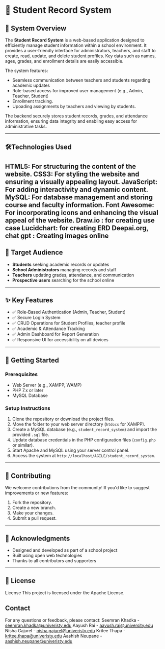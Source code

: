 # 🏫 Student Record System

## 📖 System Overview

The **Student Record System** is a web-based application designed to efficiently manage student information within a school environment. It provides a user-friendly interface for administrators, teachers, and staff to create, read, update, and delete student profiles. Key data such as names, ages, grades, and enrollment details are easily accessible.

The system features:
- Seamless communication between teachers and students regarding academic updates
- Role-based access for improved user management (e.g., Admin, Teacher, Student)
- Enrollment tracking.
- Upoading assignments by teachers and viewing by students.
  
  


The backend securely stores student records, grades, and attendance information, ensuring data integrity and enabling easy access for administrative tasks.

---

## 🛠Technologies Used
HTML5: For structuring the content of the website.
CSS3: For styling the website and ensuring a visually appealing layout.
JavaScript: For adding interactivity and dynamic content.
MySQL: For database management and storing course and faculty information.
Font Awesome: For incorporating icons and enhancing the visual appeal of the website.
Draw.io : for creating use case
Lucidchart: for creating ERD
Deepai.org, chat gpt : Creating images online
---

## 🎯 Target Audience

- **Students** seeking academic records or updates  
- **School Administrators** managing records and staff  
- **Teachers** updating grades, attendance, and communication  
- **Prospective users** searching for the school online  

---

## ✨ Key Features

- ✅ Role-Based Authentication (Admin, Teacher, Student)
- ✅ Secure Login System
- ✅ CRUD Operations for Student Profiles, teacher profile
- ✅ Academic & Attendance Tracking
- ✅ Admin Dashboard for Report Generation
- ✅ Responsive UI for accessibility on all devices

---

## 🚀 Getting Started

### Prerequisites

- Web Server (e.g., XAMPP, WAMP)
- PHP 7.x or later
- MySQL Database

### Setup Instructions

1. Clone the repository or download the project files.
2. Move the folder to your web server directory (`htdocs` for XAMPP).
3. Create a MySQL database (e.g., `student_record_system`) and import the provided `.sql` file.
4. Update database credentials in the PHP configuration files (`config.php` or similar).
5. Start Apache and MySQL using your server control panel.
6. Access the system at `http://localhost/AGILE/student_record_system`.

---


## 🤝 Contributing

We welcome contributions from the community! If you'd like to suggest improvements or new features:
1. Fork the repository.
2. Create a new branch.
3. Make your changes.
4. Submit a pull request.

---

## 🙏 Acknowledgments

- Designed and developed as part of a school project
- Built using open web technologies
- Thanks to all contributors and supporters

---

## 📄 License
License This project is licensed under the Apache License.

## Contact 

For any questions or feedback, please contact:
Seemran Khadka - seemran.khadka@univeristy.edu Aayush Rai - aayush.rai@university.edu Nisha Gajurel - nisha.gajurel@univeristy.edu Kritee Thapa - kritee.thapa@univeristy.edu Aashish Neupane - aashish.neupane@univeristy.edu
